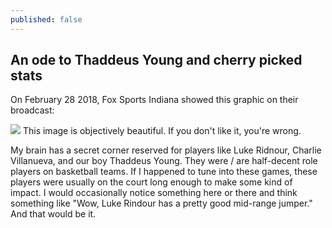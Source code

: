 ```yaml
---
published: false
---
```

## An ode to Thaddeus Young and cherry picked stats

On February 28 2018, Fox Sports Indiana showed this graphic on their broadcast:

![](https://pbs.twimg.com/media/DXKfoLeVoAAp3mD?format=jpg&name=large)
This image is objectively beautiful. If you don't like it, you're wrong.

My brain has a secret corner reserved for players like Luke Ridnour, Charlie Villanueva, and our boy Thaddeus Young. They were / are half-decent role players on basketball teams. If I happened to tune into these games, these players were usually on the court long enough to make some kind of impact. I would occasionally notice something here or there and think something like "Wow, Luke Rindour has a pretty good mid-range jumper." And that would be it. 
<!--stackedit_data:
eyJoaXN0b3J5IjpbMTM3NTEzNjg1NiwxNzA3MzcxMzU2LDEzNT
gyMjQ5NDksMTExMDgzMDQ5OV19
-->